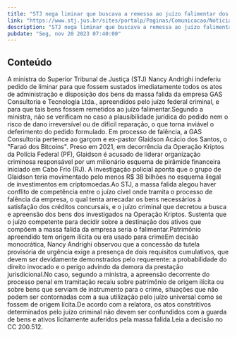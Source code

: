 ```yaml
---
title: "STJ nega liminar que buscava a remessa ao juízo falimentar dos bens de empresa do “Faraó dos Bitcoins”"
link: "https://www.stj.jus.br/sites/portalp/Paginas/Comunicacao/Noticias/2023/20112023-STJ-nega-liminar-que-buscava-a-remessa-ao-juizo-falimentar-dos-bens-de-empresa-do-“Farao-dos-Bitcoins”--.aspx"
description: "STJ nega liminar que buscava a remessa ao juízo falimentar dos bens de empresa do “Faraó dos Bitcoins”"
pubdate: "Seg, nov 20 2023 07:40:00"
---
```


## Conteúdo

​A ministra do Superior Tribunal de Justiça (STJ) Nancy Andrighi indeferiu pedido de liminar para que fossem sustados imediatamente todos os atos de administração e disposição dos bens da massa falida da empresa GAS Consultoria e Tecnologia Ltda., apreendidos pelo juízo federal criminal, e para que tais bens fossem remetidos ao juízo falimentar.Segundo a ministra, não se verificam no caso a plausibilidade jurídica do pedido nem o risco de dano irreversível ou de difícil reparação, o que torna inviável o deferimento do pedido formulado. Em processo de falência, a GAS Consultoria pertence ao garçom e ex-pastor Glaidson Acácio dos Santos, o "Faraó dos Bitcoins". Preso em 2021, em decorrência da Operação Kriptos da Polícia Federal (PF), Glaidson é acusado de liderar organização criminosa responsável por um milionário esquema de pirâmide financeira iniciado em Cabo Frio (RJ). A investigação policial aponta que o grupo de Glaidson teria movimentado pelo menos R$ 38 bilhões no esquema ilegal de investimentos em criptomoedas.Ao STJ, a massa falida alegou haver conflito de competência entre o juízo cível onde tramita o processo de falência da empresa, o qual tenta arrecadar os bens necessários à satisfação dos créditos concursais, e o juízo criminal que decretou a busca e apreensão dos bens dos investigados na Operação Kriptos. Sustenta que o juízo competente para decidir sobre a destinação dos ativos que compõem a massa falida da empresa seria o falimentar.Patrimônio apreendido tem origem ilícita ou era usado para crimeEm decisão monocrática, Nancy Andrighi observou que a concessão da tutela provisória de urgência exige a presença de dois requisitos cumulativos, que devem ser devidamente demonstrados pelo requerente: a probabilidade do direito invocado e o perigo advindo da demora da prestação jurisdicional.No caso, segundo a ministra, a apreensão decorrente do processo penal em tramitação recaiu sobre patrimônio de origem ilícita ou sobre bens que serviam de instrumento para o crime, situações que não podem ser contornadas com a sua utilização pelo juízo universal como se fossem de origem lícita.De acordo com a relatora, os atos constritivos determinados pelo juízo criminal não devem ser confundidos com a guarda de bens e ativos licitamente auferidos pela massa falida.Leia a decisão no CC 200.512.
